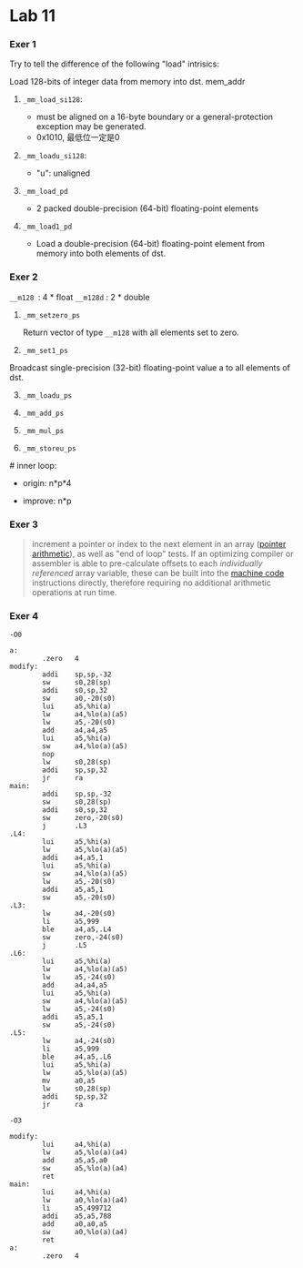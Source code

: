 # Lab 11

### Exer 1

Try to tell the difference of the following "load" intrisics:

Load 128-bits of integer data from memory into dst. mem_addr

1. `_mm_load_si128`: 
    - must be aligned on a 16-byte boundary or a general-protection exception may be generated.
    - 0x1010, 最低位一定是0
2. `_mm_loadu_si128`:
    - "u": unaligned

3. `_mm_load_pd`
   - 2 packed double-precision (64-bit) floating-point elements
4. `_mm_load1_pd`
   - Load a double-precision (64-bit) floating-point element from memory into both elements of dst.

### Exer 2

`__m128 `: 4 * float 
 `__m128d` : 2 * double

1. `_mm_setzero_ps`

   Return vector of type `__m128` with all elements set to zero.

2.  `_mm_set1_ps`

   Broadcast single-precision (32-bit) floating-point value a to all elements of dst.

3.  `_mm_loadu_ps`

4.  `_mm_add_ps` 

5.  `_mm_mul_ps`

6.  `_mm_storeu_ps`

\# inner loop:

- origin: n\*p\*4

- improve: n*p

### Exer 3

> increment a pointer or index to the next element in an array ([pointer arithmetic](https://en.wikipedia.org/wiki/Pointer_arithmetic)), as well as "end of loop" tests. If an optimizing compiler or assembler is able to pre-calculate offsets to each *individually referenced* array variable, these can be built into the [machine code](https://en.wikipedia.org/wiki/Machine_code) instructions directly, therefore requiring no additional arithmetic operations at run time.

### Exer 4

`-O0`

```assembly
a:
        .zero   4
modify:
        addi    sp,sp,-32
        sw      s0,28(sp)
        addi    s0,sp,32
        sw      a0,-20(s0)
        lui     a5,%hi(a)
        lw      a4,%lo(a)(a5)
        lw      a5,-20(s0)
        add     a4,a4,a5
        lui     a5,%hi(a)
        sw      a4,%lo(a)(a5)
        nop
        lw      s0,28(sp)
        addi    sp,sp,32
        jr      ra
main:
        addi    sp,sp,-32
        sw      s0,28(sp)
        addi    s0,sp,32
        sw      zero,-20(s0)
        j       .L3
.L4:
        lui     a5,%hi(a)
        lw      a5,%lo(a)(a5)
        addi    a4,a5,1
        lui     a5,%hi(a)
        sw      a4,%lo(a)(a5)
        lw      a5,-20(s0)
        addi    a5,a5,1
        sw      a5,-20(s0)
.L3:
        lw      a4,-20(s0)
        li      a5,999
        ble     a4,a5,.L4
        sw      zero,-24(s0)
        j       .L5
.L6:
        lui     a5,%hi(a)
        lw      a4,%lo(a)(a5)
        lw      a5,-24(s0)
        add     a4,a4,a5
        lui     a5,%hi(a)
        sw      a4,%lo(a)(a5)
        lw      a5,-24(s0)
        addi    a5,a5,1
        sw      a5,-24(s0)
.L5:
        lw      a4,-24(s0)
        li      a5,999
        ble     a4,a5,.L6
        lui     a5,%hi(a)
        lw      a5,%lo(a)(a5)
        mv      a0,a5
        lw      s0,28(sp)
        addi    sp,sp,32
        jr      ra
```



`-O3`

```assembly
modify:
        lui     a4,%hi(a)
        lw      a5,%lo(a)(a4)
        add     a5,a5,a0
        sw      a5,%lo(a)(a4)
        ret
main:
        lui     a4,%hi(a)
        lw      a0,%lo(a)(a4)
        li      a5,499712
        addi    a5,a5,788
        add     a0,a0,a5
        sw      a0,%lo(a)(a4)
        ret
a:
        .zero   4
```

